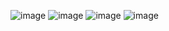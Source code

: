 ![image](https://user-images.githubusercontent.com/104977350/191515051-1270cb07-7fe4-4cad-b375-41428dd40014.png)
![image](https://user-images.githubusercontent.com/104977350/191515234-0b842e52-268a-45ba-a00d-60be5d09e2d6.png)
![image](https://user-images.githubusercontent.com/104977350/191515430-4b7ea372-0437-482a-af69-b2b14fb43c34.png)
![image](https://user-images.githubusercontent.com/104977350/191515527-c850f052-ee58-4c76-a3a2-843b7dc1c9a4.png)
